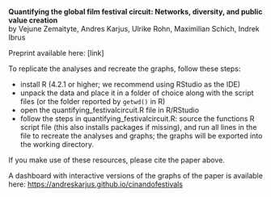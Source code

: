 **Quantifying the global film festival circuit: Networks, diversity, and public value creation**
<br> by Vejune Zemaityte, Andres Karjus, Ulrike Rohn, Maximilian Schich, Indrek Ibrus

Preprint available here: [link]

To replicate the analyses and recreate the graphs, follow these steps:
- install R (4.2.1 or higher; we recommend using RStudio as the IDE)
- unpack the data and place it in a folder of choice along with the script files (or the folder reported by `getwd()` in R)
- open the quantifying_festivalcircuit.R file in R/RStudio
- follow the steps in quantifying_festivalcircuit.R: source the functions R script file (this also installs packages if missing), and run all lines in the file to recreate the analyses and graphs; the graphs will be exported into the working directory.

If you make use of these resources, please cite the paper above.

A dashboard with interactive versions of the graphs of the paper is available here: https://andreskarjus.github.io/cinandofestivals
